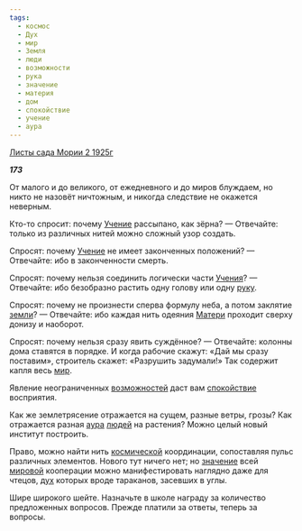 ```yaml
---
tags:
  - космос
  - Дух
  - мир
  - Земля
  - люди
  - возможности
  - рука
  - значение
  - материя
  - дом
  - спокойствие
  - учение
  - аура
---
```

[Листы сада Мории 2 1925г](https://127.0.0.1:4002/agni/1925)

___173___

От малого и до великого, от ежедневного и до миров блуждаем, но никто не назовёт ничтожным, и никогда следствие не окажется неверным.   

Кто-то спросит: почему [Учение](../../../tags/#учение) рассыпано, как зёрна? — Отвечайте: только из различных нитей можно сложный узор создать.   

Спросят: почему [Учение](../../../tags/#учение) не имеет законченных положений? — Отвечайте: ибо в законченности смерть.   

Спросят: почему нельзя соединить логически части [Учения](../../../tags/#учение)? — Отвечайте: ибо безобразно растить одну голову или одну [руку](../../../tags/#рука).   

Спросят: почему не произнести сперва формулу неба, а потом заклятие [земли](../../../tags/#Земля)? — Отвечайте: ибо каждая нить одеяния [Матери](../../../tags/#материя) проходит сверху донизу и наоборот.   

Спросят: почему нельзя сразу явить суждённое? — Отвечайте: колонны дома ставятся в порядке. И когда рабочие скажут: «Дай мы сразу поставим», строитель скажет: «Разрушить задумали!» Так содержит капля весь [мир](../../../tags/#мир).   

Явление неограниченных [возможностей](../../../tags/#возможности) даст вам [спокойствие](../../../tags/#спокойствие) восприятия.   

Как же землетрясение отражается на сущем, разные ветры, грозы? Как отражается разная [аура](../../../tags/#аура) [людей](../../../tags/#люди) на растения? Можно целый новый институт построить.   

Право, можно найти нить [космической](../../../tags/#космос) координации, сопоставляя пульс различных элементов. Нового тут ничего нет; но [значение](../../../tags/#значение) всей [мировой](../../../tags/#мир) кооперации можно манифестировать наглядно даже для чтецов, [дух](../../../tags/#Дух) которых вроде тараканов, засевших в углы.   

Шире широкого шейте. Назначьте в школе награду за количество предложенных вопросов. Прежде платили за ответы, теперь за вопросы.   

